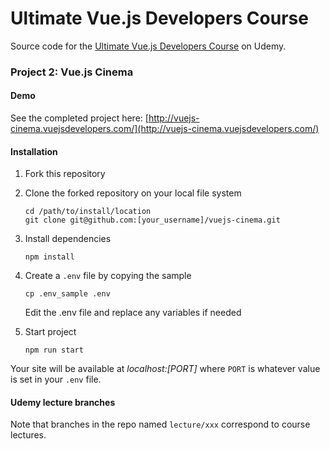 # Ultimate Vue.js Developers Course

Source code for the [Ultimate Vue.js Developers Course](http://bit.ly/2mPK8ny) on Udemy.

### Project 2: Vue.js Cinema

#### Demo

See the completed project here: [http://vuejs-cinema.vuejsdevelopers.com/](http://vuejs-cinema.vuejsdevelopers.com/)

#### Installation

1. Fork this repository

2. Clone the forked repository on your local file system

    ```
    cd /path/to/install/location
    git clone git@github.com:[your_username]/vuejs-cinema.git
    ```

3. Install dependencies

    ```
    npm install
    ```

4. Create a `.env` file by copying the sample

    ```
    cp .env_sample .env
    ```
    
    Edit the .env file and replace any variables if needed
    
5. Start project

    ```
    npm run start
    ```

Your site will be available at *localhost:[PORT]* where `PORT` is whatever value is set in your `.env` file.

#### Udemy lecture branches

Note that branches in the repo named `lecture/xxx` correspond to course lectures.

